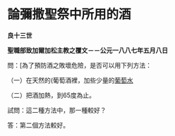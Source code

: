 # 論彌撒聖祭中所用的酒


**良十三世**

**聖職部致加爾加松主教之覆文－－公元一八八七年五月八日**





問：[為了預防酒之敗壞危險，是否可以用下列方法：

（一）在天然的(葡萄酒裡，加些少量的[葡萄水](d'eau-de-vie)

（二）把酒加熱，到65度為止。

試問：這二種方法中，那一種較好？

答：第二個方法較好。

